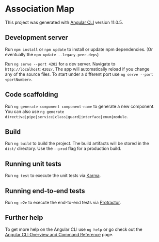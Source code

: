 # Association Map

This project was generated with [Angular CLI](https://github.com/angular/angular-cli) version 11.0.5.

## Development server

Run `npm install` or `npm update` to install or update npm dependencies. (Or eventually the `npm update --legacy-peer-deps`)

Run `ng serve --port 4202` for a dev server. Navigate to `http://localhost:4202/`. The app will automatically reload if you change any of the source files. To start under a different port use `ng serve --port <portNumber>`.

## Code scaffolding

Run `ng generate component component-name` to generate a new component. You can also use `ng generate directive|pipe|service|class|guard|interface|enum|module`.

## Build

Run `ng build` to build the project. The build artifacts will be stored in the `dist/` directory. Use the `--prod` flag for a production build.

## Running unit tests

Run `ng test` to execute the unit tests via [Karma](https://karma-runner.github.io).

## Running end-to-end tests

Run `ng e2e` to execute the end-to-end tests via [Protractor](http://www.protractortest.org/).

## Further help

To get more help on the Angular CLI use `ng help` or go check out the [Angular CLI Overview and Command Reference](https://angular.io/cli) page.
